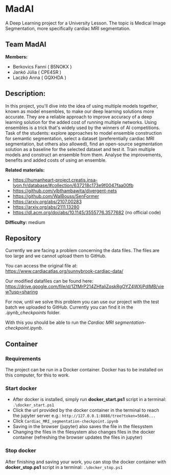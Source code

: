 # MadAI
A Deep Learning project for a University Lesson. The topic is Medical Image Segmentation, more specifically cardiac MRI segmentation.

## **Team** MadAI

**Members:** 
- Berkovics Fanni ( B5NOKX )
- Jankó Júlia ( CPE4SR )
- Laczkó Anna ( GQXHDA )

## **Description:**
In this project, you'll dive into the idea of using multiple models together, known as model ensembles, to make our deep learning solutions more accurate. They are a reliable approach to improve accuracy of a deep learning solution for the added cost of running multiple networks. Using ensembles is a trick that's widely used by the winners of AI competitions. Task of the students: explore approaches to model ensemble construction for semantic segmentation, select a dataset (preferentially cardiac MRI segmentation, but others also allowed), find an open-source segmentation solution as a baseline for the selected dataset and test it. Train multiple models and construct an ensemble from them. Analyse the improvements, benefits and added costs of using an ensemble. 

**Related materials:** 

- https://humanheart-project.creatis.insa-lyon.fr/database/#collection/637218c173e9f0047faa00fb
- https://github.com/vlbthambawita/divergent-nets
- https://github.com/WalBouss/SenFormer
- https://arxiv.org/abs/2107.00283
- https://arxiv.org/abs/2111.13280
- https://dl.acm.org/doi/abs/10.1145/3555776.3577682 (no official code)

**Difficulty:** medium

## **Repository**

Currently we are facing a problem concerning the data files. The files are too large and we cannot upload them to GitHub.

You can access the original file at: https://www.cardiacatlas.org/sunnybrook-cardiac-data/

Our modified datafiles can be found here: https://drive.google.com/file/d/1ZfMrP214ZHfaliZqskRgOYZ4WXjPdlMB/view?usp=sharing

For now, until we solve this problem you can use our project with the test batch we uploaded to GitHub. Currently you can find it in the *.ipynb_checkpoints* folder.

With this you should be able to run the *Cardiac MRI segmentation-checkpoint.ipynb*.

## **Container**

### Requirements
The project can be run in a Docker container. Docker has to be installed on this computer, for this to work.

### Start docker
- After docker is installed, simply run **docker_start.ps1** script in a terminal:
`.\docker_start.ps1`
- Click the url provided by the docker container in the terminal to reach the jupyter server
e.g.: `http://127.0.0.1:8888/tree?token=56646...`
- Click `Cardiac_MRI_segmentation-checkpoint.ipynb`
- Saving in the browser (jupyter) also saves the file in the filesystem
- Changing the files in the filesystem also changes files in the docker container (refreshing the browser updates the files in jupyter)

### Stop docker
After finishing and saving your work, you can stop the docker container with  **docker_stop.ps1** script in a terminal:
`.\docker_stop.ps1`